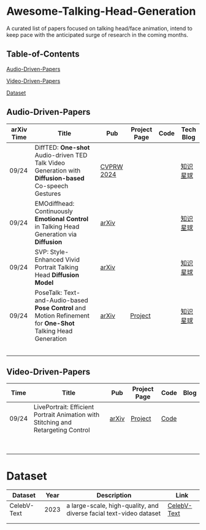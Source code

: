 # Awesome-Talking-Head-Generation

A curated list of papers focused on talking head/face animation, intend to keep pace with the anticipated surge of research in the coming months. 

## Table-of-Contents

[Audio-Driven-Papers](#Audio-Driven-Papers)

[Video-Driven-Papers](#Video-Driven-Papers)

[Dataset](#Dataset)

## Audio-Driven-Papers

| arXiv Time | Title                                                        | Pub                                                          | Project Page                                            | Code | Tech Blog                            |
| ---------- | ------------------------------------------------------------ | ------------------------------------------------------------ | ------------------------------------------------------- | ---- | ------------------------------------ |
| 09/24      | DiffTED: **One-shot** Audio-driven TED Talk Video Generation with **Diffusion-based** Co-speech Gestures | [CVPRW 2024](https://openaccess.thecvf.com/content/CVPR2024W/HuMoGen/papers/Hogue_DiffTED_One-shot_Audio-driven_TED_Talk_Video_Generation_with_Diffusion-based_Co-speech_CVPRW_2024_paper.pdf) |                                                         |      | [知识星球](https://t.zsxq.com/X9cqD) |
| 09/24      | EMOdiffhead: Continuously **Emotional Control** in Talking Head Generation via **Diffusion** | [arXiv](https://arxiv.org/abs/2409.07255)                    |                                                         |      | [知识星球](https://t.zsxq.com/P4inI) |
| 09/24      | SVP: Style-Enhanced Vivid Portrait Talking Head **Diffusion Model** | [arXiv](https://arxiv.org/abs/2409.03270)                    |                                                         |      | [知识星球](https://t.zsxq.com/RmSR4) |
| 09/24      | PoseTalk: Text-and-Audio-based **Pose Control** and Motion Refinement for **One-Shot** Talking Head Generation | [arXiv](https://arxiv.org/abs/2409.02657)                    | [Project](https://junleen.github.io/projects/posetalk/) |      | [知识星球](https://t.zsxq.com/14Yd5) |
|            |                                                              |                                                              |                                                         |      |                                      |
|            |                                                              |                                                              |                                                         |      |                                      |
|            |                                                              |                                                              |                                                         |      |                                      |
|            |                                                              |                                                              |                                                         |      |                                      |
|            |                                                              |                                                              |                                                         |      |                                      |

## Video-Driven-Papers

| Time  | Title                                                        | Pub                                       | Project Page                               | Code                                            | Blog |
| ----- | ------------------------------------------------------------ | ----------------------------------------- | ------------------------------------------ | ----------------------------------------------- | ---- |
| 09/24 | LivePortrait: Efficient Portrait Animation with Stitching and Retargeting Control | [arXiv](https://arxiv.org/abs/2407.03168) | [Project](https://liveportrait.github.io/) | [Code](https://github.com/KwaiVGI/LivePortrait) |      |
|       |                                                              |                                           |                                            |                                                 |      |
|       |                                                              |                                           |                                            |                                                 |      |
|       |                                                              |                                           |                                            |                                                 |      |
|       |                                                              |                                           |                                            |                                                 |      |
|       |                                                              |                                           |                                            |                                                 |      |
|       |                                                              |                                           |                                            |                                                 |      |
|       |                                                              |                                           |                                            |                                                 |      |
|       |                                                              |                                           |                                            |                                                 |      |

# Dataset

| Dataset     | Year | Description                                                  | Link                                          |
| ----------- | ---- | ------------------------------------------------------------ | --------------------------------------------- |
| CelebV-Text | 2023 | a large-scale, high-quality, and diverse facial text-video dataset | [CelebV-Text](https://celebv-text.github.io/) |
|             |      |                                                              |                                               |
|             |      |                                                              |                                               |

